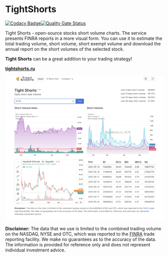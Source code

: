 # TightShorts

[![Codacy Badge](https://app.codacy.com/project/badge/Grade/541ea20beaf744a7a102973006f3650b)](https://www.codacy.com/gh/samgozman/tightshorts/dashboard?utm_source=github.com&amp;utm_medium=referral&amp;utm_content=samgozman/tightshorts&amp;utm_campaign=Badge_Grade)[![Quality Gate Status](https://sonarcloud.io/api/project_badges/measure?project=samgozman_tightshorts&metric=alert_status)](https://sonarcloud.io/dashboard?id=samgozman_tightshorts)

Tight Shorts - open-source stocks short volume charts. The service presents FINRA reports in a more visual form. You can use it to estimate the total trading volume, short volume, short exempt volume and download the annual report on the short volumes of the selected stock.

**Tight Shorts** can be a great addition to your trading strategy!

**[tightshorts.ru](https://tightshorts.ru/)**

![Tight shorts main page](doc/01.png)

**Disclaimer:** The data that we use is limited to the combined trading volume on the NASDAQ, NYSE and OTC, which was reported to the [FINRA](http://regsho.finra.org/regsho-Index.html) trade reporting facility. We make no guarantees as to the accuracy of the data. The information is provided for reference only and does not represent individual investment advice.

